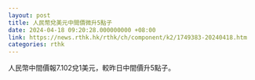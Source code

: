 ```yaml
---
layout: post
title: 人民幣兌美元中間價微升5點子
date: 2024-04-18 09:20:28.000000000 +08:00
link: https://news.rthk.hk/rthk/ch/component/k2/1749383-20240418.htm
categories: rthk
---
```


人民幣中間價報7.102兌1美元，較昨日中間價升5點子。
